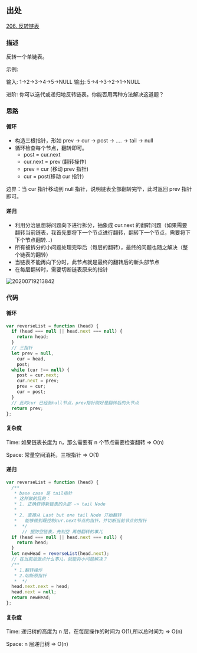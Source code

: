 ## 出处

[206. 反转链表](https://leetcode-cn.com/problems/reverse-linked-list/)

### 描述

反转一个单链表。

示例:

输入: 1->2->3->4->5->NULL
输出: 5->4->3->2->1->NULL

进阶:
你可以迭代或递归地反转链表。你能否用两种方法解决这道题？

### 思路

#### 循环

- 构造三根指针，形如 prev -> cur -> post -> .... -> tail -> null
- 循环检查每个节点，翻转即可。
  - post = cur.next
  - cur.next = prev (翻转操作)
  - prev = cur (移动 prev 指针)
  - cur = post(移动 cur 指针)

边界：当 cur 指针移动到 null 指针，说明链表全部翻转完毕，此时返回 prev 指针即可。

#### 递归

- 利用分治思想将问题向下进行拆分，抽象成 cur.next 的翻转问题（如果需要翻转当前链表，我首先要将下一个节点进行翻转，翻转下一个节点，需要将下下个节点翻转...)
- 所有被拆分的小问题处理完毕后（每层的翻转），最终的问题也随之解决（整个链表的翻转）
- 当链表不能再向下分时，此节点就是最终的翻转后的新头部节点
- 在每层翻转时，需要切断链表原来的指针

![20200719213842]( https://supyyy-1259673491.cos.ap-beijing.myqcloud.com/2020/pictures20200719213842.png)
### 代码

#### 循环

```js
var reverseList = function (head) {
  if (head === null || head.next === null) {
    return head;
  }
  // 三指针
  let prev = null,
    cur = head,
    post;
  while (cur !== null) {
    post = cur.next;
    cur.next = prev;
    prev = cur;
    cur = post;
  }
  // 此时cur 已经到null节点，prev指针刚好是翻转后的头节点
  return prev;
};
```

#### 复杂度

Time: 如果链表长度为 n，那么需要有 n 个节点需要检查翻转 => O(n)

Space: 常量空间消耗，三根指针 => O(1)

#### 递归

```js
var reverseList = function (head) {
  /**
   * base case 是 tail指针
   * 这样做的目的：
   * 1. 正确获得新链表的头部 -> tail Node
   *
   * 2. 直接从 Last but one tail Node 开始翻转
   *   能够做到既控制cur.next节点的指针，并切断当前节点的指针
   *  */
	  // 提防空链表，先判空 再想翻转的事儿
  if (head === null || head.next === null) {
    return head;
  }
  let newHead = reverseList(head.next);
  // 在当前层做点什么事儿，就能将小问题解决？
  /**
   * 1.翻转操作
   * 2.切断原指针
   *  */
  head.next.next = head;
  head.next = null;
  return newHead;
};
```

#### 复杂度

Time: 递归树的高度为 n 层，在每层操作的时间为 O(1),所以总时间为 => O(n)

Space: n 层递归树 => O(n)
